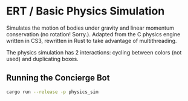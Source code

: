 # ERT / Basic Physics Simulation
Simulates the motion of bodies under gravity and linear momentum conservation (no rotation! Sorry.). Adapted from the C physics engine written in CS3, rewritten in Rust to take advantage of multithreading.

The physics simulation has 2 interactions: cycling between colors (not used) and duplicating boxes.

## Running the Concierge Bot
```bash
cargo run --release -p physics_sim
```